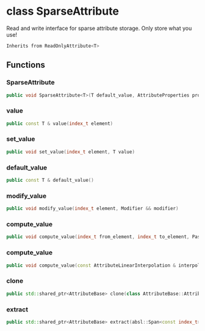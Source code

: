 # class SparseAttribute


 Read and write interface for sparse attribute storage. Only store what you use!



```cpp
Inherits from ReadOnlyAttribute<T>
```



## Functions

### SparseAttribute

```cpp
public void SparseAttribute<T>(T default_value, AttributeProperties properties, PassKey )
```


### value

```cpp
public const T & value(index_t element)
```


### set_value

```cpp
public void set_value(index_t element, T value)
```


### default_value

```cpp
public const T & default_value()
```


### modify_value

```cpp
public void modify_value(index_t element, Modifier && modifier)
```


### compute_value

```cpp
public void compute_value(index_t from_element, index_t to_element, PassKey )
```


### compute_value

```cpp
public void compute_value(const AttributeLinearInterpolation & interpolation, index_t to_element, PassKey )
```


### clone

```cpp
public std::shared_ptr<AttributeBase> clone(class AttributeBase::AttributeKey )
```


### extract

```cpp
public std::shared_ptr<AttributeBase> extract(absl::Span<const index_t> old2new, index_t nb_elements, class AttributeBase::AttributeKey )
```




